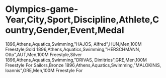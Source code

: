 # Olympics-game-Year,City,Sport,Discipline,Athlete,Country,Gender,Event,Medal
1896,Athens,Aquatics,Swimming,"HAJOS, Alfred",HUN,Men,100M Freestyle,Gold
1896,Athens,Aquatics,Swimming,"HERSCHMANN, Otto",AUT,Men,100M Freestyle,Silver
1896,Athens,Aquatics,Swimming,"DRIVAS, Dimitrios",GRE,Men,100M Freestyle For Sailors,Bronze
1896,Athens,Aquatics,Swimming,"MALOKINIS, Ioannis",GRE,Men,100M Freestyle For 
